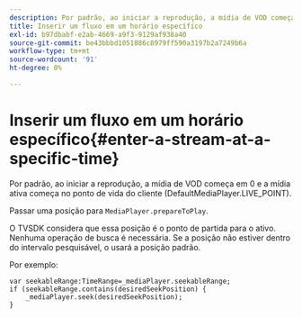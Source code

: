 ```yaml
---
description: Por padrão, ao iniciar a reprodução, a mídia de VOD começa em 0 e a mídia ativa começa no ponto de vida do cliente (DefaultMediaPlayer.LIVE_POINT).
title: Inserir um fluxo em um horário específico
exl-id: b97dbabf-e2ab-4669-a9f3-9129af938a40
source-git-commit: be43bbbd1051886c8979ff590a3197b2a7249b6a
workflow-type: tm+mt
source-wordcount: '91'
ht-degree: 0%

---
```


# Inserir um fluxo em um horário específico{#enter-a-stream-at-a-specific-time}

Por padrão, ao iniciar a reprodução, a mídia de VOD começa em 0 e a mídia ativa começa no ponto de vida do cliente (DefaultMediaPlayer.LIVE_POINT).

Passar uma posição para `MediaPlayer.prepareToPlay`.

O TVSDK considera que essa posição é o ponto de partida para o ativo. Nenhuma operação de busca é necessária. Se a posição não estiver dentro do intervalo pesquisável, o usará a posição padrão.

Por exemplo:

```
var seekableRange:TimeRange=_mediaPlayer.seekableRange; 
if (seekableRange.contains(desiredSeekPosition) { 
    _mediaPlayer.seek(desiredSeekPosition); 
}
```
